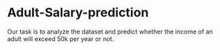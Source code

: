 # Adult-Salary-prediction
 Our task is to analyze the dataset and predict whether the income of an adult will exceed 50k per year or not.
